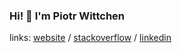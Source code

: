### Hi! 👋 I'm Piotr Wittchen

links: [website](https://wittchen.io/) / [stackoverflow](https://stackoverflow.com/users/1150795/piotr-wittchen) / [linkedin](https://www.linkedin.com/in/pwittchen/)
